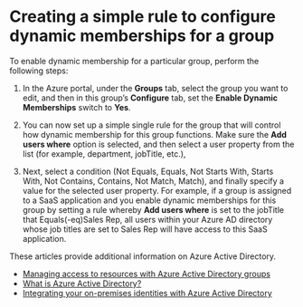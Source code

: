 <properties
    pageTitle="Creating a simple rule to configure dynamic memberships for a group| Microsoft Azure"
    description="Explains how to create a simple rule to configure dynamic memberships for a group."
    services="active-directory"
    documentationCenter=""
    authors="curtand"
    manager="stevenpo"
    editor=""/>

<tags
    ms.service="active-directory"
    ms.workload="identity"
    ms.tgt_pltfrm="na"
    ms.devlang="na"
    ms.topic="article"
    ms.date="11/17/2015"
    ms.author="curtand"/>


# Creating a simple rule to configure dynamic memberships for a group
To enable dynamic membership for a particular group, perform the following steps:

1. In the Azure portal, under the **Groups** tab, select the group you want to edit, and then in this group’s **Configure** tab, set the **Enable Dynamic Memberships** switch to **Yes**.

2. You can now set up a simple single rule for the group that will control how dynamic membership for this group functions. Make sure the **Add users where** option is selected, and then select a user property from the list (for example, department, jobTitle, etc.),

3. Next, select a condition (Not Equals, Equals, Not Starts With, Starts With, Not Contains, Contains, Not Match, Match), and finally specify a value for the selected user property. For example, if a group is assigned to a SaaS application and you enable dynamic memberships for this group by setting a rule whereby **Add users where** is set to the jobTitle that Equals(-eq)Sales Rep, all users within your Azure AD directory whose job titles are set to Sales Rep will have access to this SaaS application.


These articles provide additional information on Azure Active Directory.

* [Managing access to resources with Azure Active Directory groups](active-directory-manage-groups.md)
* [What is Azure Active Directory?](active-directory-whatis.md)
* [Integrating your on-premises identities with Azure Active Directory](active-directory-aadconnect.md)

